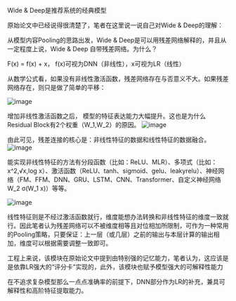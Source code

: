 
Wide & Deep是推荐系统的经典模型

原始论文中已经说得很清楚了，笔者在这里说一说自己对Wide & Deep的理解：

从模型内容Pooling的思路出发，Wide & Deep是可以用残差网络解释的，并且从一定程度上说，Wide & Deep 自带残差网络。为什么？

F(x) = f(x) + x， f(x)可视为DNN（非线性），x可视为LR（线性）

从数学公式看，如果没有非线性激活函数，残差网络存在与否意义不大。如果残差网络存在，则只是做了简单的平移：

![image](https://user-images.githubusercontent.com/68730894/115150910-06d71280-a09d-11eb-85bf-9f21d34334e3.png)

增加非线性激活函数之后， 模型的特征表达能力大幅提升。这也是为什么Residual Block有2个权重（W_1,W_2）的原因。
![image](https://user-images.githubusercontent.com/68730894/115150929-23734a80-a09d-11eb-966b-2f7a3d417de3.png)

由此可见，残差连接的核心是：非线性特征的数据和线性特征的数据融合。
![image](https://user-images.githubusercontent.com/68730894/115150953-51588f00-a09d-11eb-80a7-12630fe431bd.png)

能实现非线性特征的方法有分段函数（比如：ReLU、MLR）、多项式（比如：x^2,√x,log x）、激活函数（ReLU、tanh、sigmoid、gelu、leakyrelu）、神经网络（FM、FFM、DNN、GRU、LSTM、CNN、Transformer、自定义神经网络W_2 σ(W_1 x)）等等。

![image](https://user-images.githubusercontent.com/68730894/115151002-88c73b80-a09d-11eb-9f5f-0546e85ee426.png)


线性特征则是不经过激活函数就行，维度能想办法转换和非线性特征的维度一致就行。因此笔者认为残差网络可以不被维度相等且对位相加所限制，可作为一种常用的Pooling策略，只要保证：上一层（或几层）之前的输出与本层计算的输出相加，维度可以根据需要调整一致即可。

工程上来说，该模块在原始论文中提到由特别强的记忆能力，笔者认为，这应该是是依靠LR强大的“评分卡”实现的，此外，该模块也赋予模型强大的可解释性能力

在不追求复杂模型那么一点点准确率的前提下，DNN部分作为LR的补充，兼具可解释性和高阶特征提取能力。

